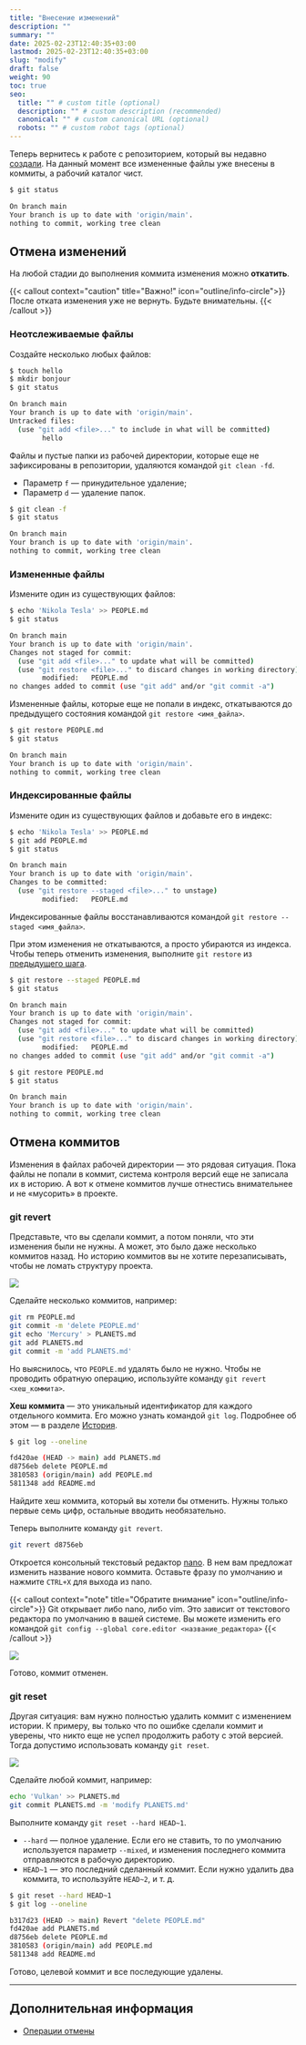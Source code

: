 ```yaml
---
title: "Внесение изменений"
description: ""
summary: ""
date: 2025-02-23T12:40:35+03:00
lastmod: 2025-02-23T12:40:35+03:00
slug: "modify"
draft: false
weight: 90
toc: true
seo:
  title: "" # custom title (optional)
  description: "" # custom description (recommended)
  canonical: "" # custom canonical URL (optional)
  robots: "" # custom robot tags (optional)
---
```


Теперь вернитесь к работе с репозиторием, который вы недавно [создали](/docs/git/first-repository/). На данный момент все измененные файлы уже внесены в коммиты, а
рабочий каталог чист.

```bash {frame="none", title=""}
$ git status

On branch main
Your branch is up to date with 'origin/main'.
nothing to commit, working tree clean
```

## Отмена изменений

На любой стадии до выполнения коммита изменения можно **откатить**.

{{< callout context="caution" title="Важно!" icon="outline/info-circle">}}
После отката изменения уже не вернуть. Будьте внимательны.
{{< /callout >}}

### Неотслеживаемые файлы

Создайте несколько любых файлов:

```bash {frame="none", title=""}
$ touch hello
$ mkdir bonjour
$ git status

On branch main
Your branch is up to date with 'origin/main'.
Untracked files:
  (use "git add <file>..." to include in what will be committed)
        hello
```

Файлы и пустые папки из рабочей директории, которые еще не зафиксированы
в репозитории, удаляются командой <nobr>`git clean -fd`.</nobr>

-  Параметр `f` — принудительное удаление;
-  Параметр `d` — удаление папок.

```bash {frame="none", title=""}
$ git clean -f
$ git status

On branch main
Your branch is up to date with 'origin/main'.
nothing to commit, working tree clean
```

### Измененные файлы

Измените один из существующих файлов:

```bash {frame="none", title=""}
$ echo 'Nikola Tesla' >> PEOPLE.md
$ git status

On branch main
Your branch is up to date with 'origin/main'.
Changes not staged for commit:
  (use "git add <file>..." to update what will be committed)
  (use "git restore <file>..." to discard changes in working directory)
        modified:   PEOPLE.md
no changes added to commit (use "git add" and/or "git commit -a")
```

Измененные файлы, которые еще не попали в индекс, откатываются
до предыдущего состояния командой `git restore <имя_файла>`.

```bash {frame="none", title=""}
$ git restore PEOPLE.md
$ git status

On branch main
Your branch is up to date with 'origin/main'.
nothing to commit, working tree clean
```

### Индексированные файлы

Измените один из существующих файлов и добавьте его в индекс:

```bash {frame="none", title=""}
$ echo 'Nikola Tesla' >> PEOPLE.md
$ git add PEOPLE.md
$ git status

On branch main
Your branch is up to date with 'origin/main'.
Changes to be committed:
  (use "git restore --staged <file>..." to unstage)
        modified:   PEOPLE.md
```

Индексированные файлы восстанавливаются командой <nobr>`git restore --staged <имя_файла>`.</nobr>

При этом изменения не откатываются, а просто убираются из индекса. Чтобы теперь отменить
изменения, выполните `git restore` из
[предыдущего шага](/docs/git/modify/#измененные-файлы).

```bash {frame="none", title=""}
$ git restore --staged PEOPLE.md
$ git status

On branch main
Your branch is up to date with 'origin/main'.
Changes not staged for commit:
  (use "git add <file>..." to update what will be committed)
  (use "git restore <file>..." to discard changes in working directory)
        modified:   PEOPLE.md
no changes added to commit (use "git add" and/or "git commit -a")
```

```bash {frame="none", title=""}
$ git restore PEOPLE.md
$ git status

On branch main
Your branch is up to date with 'origin/main'.
nothing to commit, working tree clean
```

## Отмена коммитов

Изменения в файлах рабочей директории — это рядовая ситуация. Пока файлы не попали в коммит,
система контроля версий еще не записала их в историю. А вот
к отмене коммитов лучше отнестись внимательнее и не «мусорить» в проекте.

### git revert

Представьте, что вы сделали коммит, а потом поняли, что эти изменения были
не нужны. А может, это было даже несколько коммитов назад. Но историю
коммитов вы не хотите перезаписывать, чтобы не ломать структуру проекта.

<img src="/images/git-branch-2.png">

Сделайте несколько коммитов, например:

```bash {frame="none", title=""}
git rm PEOPLE.md
git commit -m 'delete PEOPLE.md'
git echo 'Mercury' > PLANETS.md
git add PLANETS.md
git commit -m 'add PLANETS.md'
```

Но выяснилось, что `PEOPLE.md` удалять было не нужно. Чтобы не
проводить обратную операцию, используйте команду <nobr>`git revert <хеш_коммита>`</nobr>.

**Хеш коммита** — это уникальный идентификатор для каждого отдельного коммита.
Его можно узнать командой <nobr>`git log`.</nobr> Подробнее об этом —
в разделе [История](/docs/git/history/).

```bash {frame="none", title=""}
$ git log --oneline

fd420ae (HEAD -> main) add PLANETS.md
d8756eb delete PEOPLE.md
3810583 (origin/main) add PEOPLE.md
5811348 add README.md
```

Найдите хеш коммита, который вы хотели бы отменить. Нужны только
первые семь цифр, остальные вводить необязательно.

Теперь выполните команду <nobr>`git revert`</nobr>.

```bash {frame="none", title=""}
git revert d8756eb
```

Откроется консольный текстовый редактор [nano](https://help.ubuntu.ru/wiki/nano).
В нем вам предложат изменить название нового коммита. Оставьте фразу
по умолчанию и нажмите `CTRL+X` для выхода из nano.

{{< callout context="note" title="Обратите внимание" icon="outline/info-circle">}}
Git открывает либо nano, либо vim. Это зависит от текстового редактора по умолчанию
в вашей системе. Вы можете изменить его командой
<nobr>`git config --global core.editor <название_редактора>`</nobr>
{{< /callout >}}

<img src="/images/git-nano.png">

Готово, коммит отменен.

### git reset

Другая ситуация: вам нужно полностью удалить коммит с изменением
истории. К примеру, вы только что по ошибке сделали коммит и уверены, что никто еще
не успел продолжить работу с этой версией. Тогда допустимо использовать команду `git reset`.

<img src="/images/git-branch-3.png">

Сделайте любой коммит, например:

```bash {frame="none", title=""}
echo 'Vulkan' >> PLANETS.md
git commit PLANETS.md -m 'modify PLANETS.md'
```

Выполните команду <nobr>`git reset --hard HEAD~1`.</nobr>
- `--hard` — полное удаление. Если его не ставить, то по умолчанию
используется параметр `--mixed`, и изменения последнего коммита отправляются
в рабочую директорию.
- `HEAD~1` — это последний сделанный коммит. Если нужно удалить два коммита,
то используйте `HEAD~2`, и т. д.

```bash {frame="none", title=""}
$ git reset --hard HEAD~1
$ git log --oneline

b317d23 (HEAD -> main) Revert "delete PEOPLE.md"
fd420ae add PLANETS.md
d8756eb delete PEOPLE.md
3810583 (origin/main) add PEOPLE.md
5811348 add README.md
```

Готово, целевой коммит и все последующие удалены.

---

## Дополнительная информация

-  [Операции отмены](https://git-scm.com/book/ru/v2/Основы-Git-Операции-отмены)